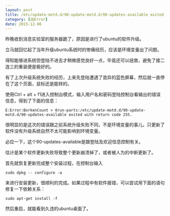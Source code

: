 ```yaml
---
layout: post
title: /etc/update-motd.d/90-update-motd.d/90-updates-available exited with return code 255
category: [战Error]
date: 2015-12-06
---
```

昨晚收到消息实验室的服务器跪了，原因是进行了ubuntu的软件升级。

立马就回忆起了当年升级ubuntu系统时的惨痛经历，应该是环境变量出了问题。

得知能够进系统但登陆不进去才稍微感觉良好一点，毕竟还可以拯救，避免了接二连三的重装便是极好的。
<!-- more -->

有了上次升级系统失败的经历，上来先登陆遭遇了诡异的蓝色屏幕，然后就一直停在了这个页面，鼠标还是能转的。

使用Ctrl + alt + f1进入控制台模式，输入用户名和密码登陆控制台看输出的错误信息，得到了下面的信息：

	E:Error:BorkenCount > 0run-parts:/etc/update-motd.d/90-update-motd.d/90-updates-available exited with return code 255.

很明显的是这次的错误跟之前系统升级失败不同，不是环境变量的事儿。只更新了软件没有升级系统自然不太可能影响到环境变量。

必应一下，这个90-updates-available是跟登陆及欢迎信息控制有关。

估计是某个软件更新失败导致整个更新崩溃掉了，或者被人为的中断更新了。

首先就恢复更新完成整个安装过程，在控制台输入
	
	sudo dpkg -- configure -a

来进行安装更新，很顺利的完成。如果过程中有软件报错，可以尝试用下面的语句修复一下依赖关系：
	
	sudo apt-get install -f

然后重启，就能看到久违的ubuntu桌面了。

